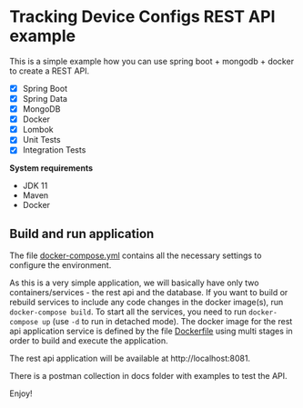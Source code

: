 # Tracking Device Configs REST API example
This is a simple example how you can use spring boot + mongodb + docker to create a REST API.

- [x] Spring Boot
- [x] Spring Data
- [x] MongoDB
- [x] Docker
- [x] Lombok
- [x] Unit Tests
- [x] Integration Tests

**System requirements**
- JDK 11
- Maven
- Docker

## Build and run application
The file [docker-compose.yml](docker-compose.yml) contains all the necessary settings to configure the environment. 

As this is a very simple application, we will basically have only two containers/services - the rest api and the database. If you want to  build or rebuild services to include any code changes in the docker image(s), run `docker-compose build`. To start all the services, you need to run `docker-compose up` (use `-d` to run in detached mode). The docker image for the rest api application service is defined by the file [Dockerfile](Dockerfile) using multi stages in order to build and execute the application.

The rest api application will be available at http://localhost:8081.

There is a postman collection in docs folder with examples to test the API.

Enjoy!

